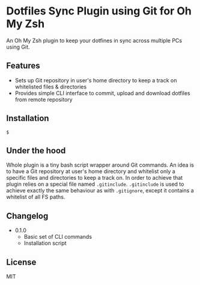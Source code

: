 # Dotfiles Sync Plugin using Git  for Oh My Zsh
An Oh My Zsh plugin to keep your dotfines in sync across multiple PCs using Git.  

## Features
- Sets up Git repository in user's home directory to keep a track on whitelisted files & directories
- Provides simple CLI interface to commit, upload and download dotfiles from remote repository

## Installation
```
$
```

## Under the hood
Whole plugin is a tiny bash script wrapper around Git commands. An idea is to have a Git repository at user's home directory and whitelist only a specific files and directories to keep a track on. In order to achieve that plugin relies on a special file named `.gitinclude`. `.gitinclude` is used to achieve exactly the same behaviour as with `.gitignore`, except it contains a whitelist of all FS paths.

## Changelog
- 0.1.0
  - Basic set of CLI commands
  - Installation script

## License
MIT